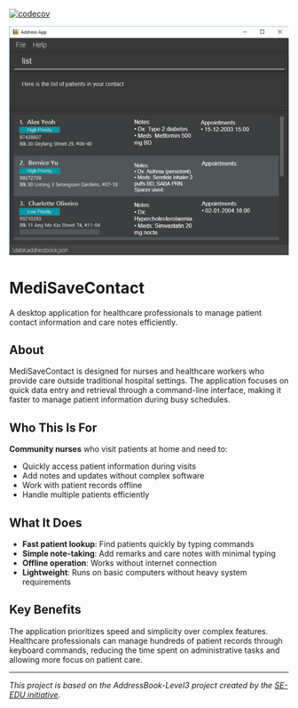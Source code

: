 [![codecov](https://codecov.io/gh/AY2526S1-CS2103T-F14b-2/tp/graph/badge.svg?token=UKI5OP3P0D)](https://codecov.io/gh/AY2526S1-CS2103T-F14b-2/tp)

![Ui](docs/images/Ui.png)

# MediSaveContact

A desktop application for healthcare professionals to manage patient contact information and care notes efficiently.

## About

MediSaveContact is designed for nurses and healthcare workers who provide care outside traditional hospital settings. The application focuses on quick data entry and retrieval through a command-line interface, making it faster to manage patient information during busy schedules.

## Who This Is For

**Community nurses** who visit patients at home and need to:
- Quickly access patient information during visits
- Add notes and updates without complex software
- Work with patient records offline
- Handle multiple patients efficiently

## What It Does

- **Fast patient lookup**: Find patients quickly by typing commands
- **Simple note-taking**: Add remarks and care notes with minimal typing
- **Offline operation**: Works without internet connection
- **Lightweight**: Runs on basic computers without heavy system requirements

## Key Benefits

The application prioritizes speed and simplicity over complex features. Healthcare professionals can manage hundreds of patient records through keyboard commands, reducing the time spent on administrative tasks and allowing more focus on patient care.

---

*This project is based on the AddressBook-Level3 project created by the [SE-EDU initiative](https://se-education.org).*

